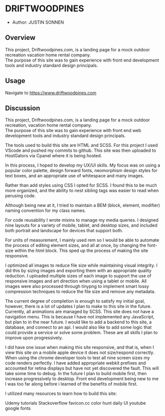 # DRIFTWOODPINES

* Author: JUSTIN SONNEN


## Overview
This project, Driftwoodpines.com, is a landing page for a mock outdoor recreation vacation home rental company.  
The purpose of this site was to gain experience with front end development tools and industry standard design principals.  

## Usage

Navigate to https://www.driftwoodpines.com

## Discussion

This project, Driftwoodpines.com, is a landing page for a mock outdoor recreation, vacation home rental company.  
The purpose of this site was to gain experience with front end web development tools and industry standard design principals.

The tools used to build this site are HTML and SCSS. For this project I used VScode and pushed my commits to github.  This site was then uploaded to HostGators via Cpanel where it is being hosted.

In this process, I hoped to develop my UX/UI skills.  My focus was on using a popular color palette, design forward fonts, neomorphism design styles for text boxes, and an appropriate use of whitespace and many images.

Rather than add styles using CSS I opted for SCSS.  I found this to be much more organized, and the ability to nest sibling tags was easier to read when perusing code.  

Although being new at it, I tried to maintain a BEM (block, element, modifier) naming convention for my class names.

For code reusability I wrote mixins to manage my media queries.  I designed nine layouts for a variety of mobile, tablet, and desktop sizes, and included both portrait and landscape for devices that support both.

For units of measurement, I mainly used rem so I would be able to automate the process of editing element sizes, and all at once, by changing the font-size within the html block.  This sped up the process of making the site responsive.  

I optimized all images to reduce file size while maintaining visual integrity.  I did this by sizing images and exporting them with an appropriate quality reduction.  I uploaded multiple sizes of each image to support the use of responsive images and art direction when using a tablet or mobile.  All images were also processed through tinypng to implement smart lossy compression techniques to reduce the file size and remove any metadata.

The current degree of completion is enough to satisfy my initial goal, however, there is a lot of updates I plan to make to this site in the future.  Currently, all animations are managed by SCSS.  This site does not have a navigation menu.  This is because I have not implemented any JavaScript, but plan to in the near future.  I would like to add a backend to this site, a database, and connect to an api. I would also like to add some logic that could provide a service or solve some problem.  These are all skills I plan to improve upon progressively. 

I did have one issue when making this site responsive, and that is, when I view this site on a mobile apple device it does not size/respond correctly.  When using the chrome developer tools to test all nine screen sizes my code renders perfectly.  I have added appropriate webkit prefixes and accounted for retina displays but have not yet discovered the fault.  This will take some time to debug.  In the future I plan to build mobile first, then increase progressively to desktop.  Front end development being new to me I was too far along before i learned of the benefits of mobile first.

I utilized many resources to learn how to build this site:


Udemy tutorials
Stackoverflow
favicon.cc
color hunt
daily UI
youtube
google fonts
